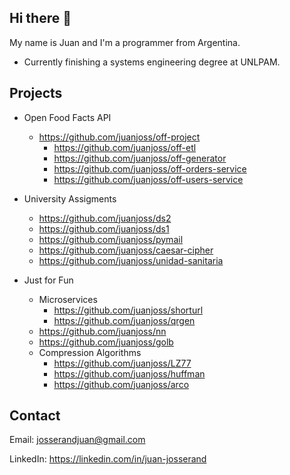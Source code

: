 ## Hi there 👋

My name is Juan and I'm a programmer from Argentina.

* Currently finishing a systems engineering degree at UNLPAM.

## Projects

* Open Food Facts API
  - https://github.com/juanjoss/off-project
    - https://github.com/juanjoss/off-etl
    - https://github.com/juanjoss/off-generator
    - https://github.com/juanjoss/off-orders-service
    - https://github.com/juanjoss/off-users-service
 
* University Assigments
  - https://github.com/juanjoss/ds2
  - https://github.com/juanjoss/ds1
  - https://github.com/juanjoss/pymail
  - https://github.com/juanjoss/caesar-cipher
  - https://github.com/juanjoss/unidad-sanitaria

* Just for Fun
  - Microservices
    - https://github.com/juanjoss/shorturl
    - https://github.com/juanjoss/qrgen
  - https://github.com/juanjoss/nn
  - https://github.com/juanjoss/golb
  - Compression Algorithms
    - https://github.com/juanjoss/LZ77
    - https://github.com/juanjoss/huffman
    - https://github.com/juanjoss/arco

## Contact

Email: josserandjuan@gmail.com

LinkedIn: https://linkedin.com/in/juan-josserand

<!-- Website: in progress... -->
